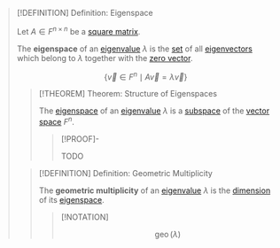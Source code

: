 >[!DEFINITION] Definition: Eigenspace
>
>Let $A \in F^{n \times n}$ be a [square matrix](../Square%20Matrix.md).
>
>The **eigenspace** of an [eigenvalue](Eigenvalue.md) $\lambda$ is the [set](../../../../../Set%20Theory/Set.md) of all [eigenvectors](Eigenvector.md) which belong to $\lambda$ together with the [zero vector](../../Row%20and%20Column%20Vectors/Column%20Vector.md).
>
>$$\{\vec{v} \in F^n \mid A\vec{v} = \lambda \vec{v}\}$$
>
>>[!THEOREM] Theorem: Structure of Eigenspaces
>>
>>The [eigenspace](Eigenspace.md) of an [eigenvalue](Eigenvalue.md) $\lambda$ is a [subspace](../../../Vector%20Spaces/Subspace.md) of the [vector space](../../Vector%20Space%20of%20Matrices.md) $F^n$.
>>
>>>[!PROOF]-
>>>
>>>TODO
>>>
>
>>[!DEFINITION] Definition: Geometric Multiplicity
>>
>>The **geometric multiplicity** of an [eigenvalue](Eigenvalue.md) $\lambda$ is the [dimension](../../../Vector%20Spaces/Bases/Dimension.md) of its [eigenspace](Eigenspace.md).
>>
>>>[!NOTATION]
>>>
>>>$$\operatorname{geo}(\lambda)$$
>>>
>>
>


